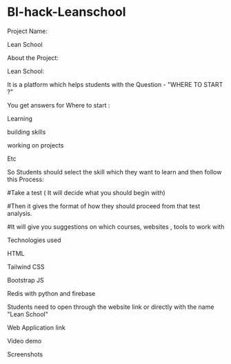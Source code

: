 # Bl-hack-Leanschool

Project Name:

Lean School


About the Project:

Lean School:

It is a platform which helps students with the Question - "WHERE TO START ?"

You get answers for Where to start :

Learning 

building skills

working on projects 

Etc


So Students should select the skill which they want to learn and then follow this Process:

#Take a test ( It will decide what you should begin with)

#Then it gives the format of how they should proceed from that test analysis.

#It will give you suggestions on which courses, websites , tools to work with 



Technologies used 

HTML

Tailwind CSS

Bootstrap JS

Redis with python and firebase

Students need to open through the website link or directly with the name "Lean School"


Web Application link 




Video demo 




Screenshots
